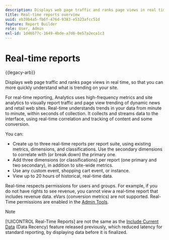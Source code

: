 ```yaml
---
description: Displays web page traffic and ranks page views in real time, so that you can more quickly understand what is trending on your site.
title: Real-time reports overview
uuid: eb39b4a5-fb6f-476d-9383-e5323afcc51d
feature: Report Builder
role: User, Admin
exl-id: 1d46b77c-1649-4bde-a7d6-0e57a2eca1c3
---
```

# Real-time reports

{{legacy-arb}}

Displays web page traffic and ranks page views in real time, so that you can more quickly understand what is trending on your site.

For real-time reporting, Analytics uses high-frequency metrics and site analytics to visually report traffic and page view trending of dynamic news and retail web sites. Real-time understands trends in your data from minute to minute, within seconds of collection. It collects and streams data to the interface, using real-time correlation and tracking of content and some conversion.

You can:

* Create up to three real-time reports per report suite, using existing metrics, dimensions, and classifications. Use the secondary dimensions to correlate with (or break down) the primary one.
* Add three dimensions (or classifications) per report (one primary and two secondary), in addition to site-wide metrics.
* Use any custom event, shopping cart event, or instance.
* View up to 20 hours of historical, real-time data.

Real-time respects permissions for users and groups. For example, if you do not have rights to see revenue, you cannot view a real-time report that includes revenue data. eVars (conversion metrics) are not supported. Real-Time permissions are enabled in the [Admin Tools](/help/admin/admin/c-manage-report-suites/c-edit-report-suites/realtime/t-realtime-admin.md).

>[!NOTE]
>
>[!UICONTROL Real-Time Reports] are not the same as the [Include Current Data](/help/analyze/legacy-report-builder/options.md) (Data Recency) feature released previously, which reduced latency for standard reporting, by displaying data before it is finalized.
